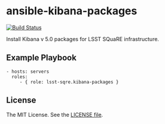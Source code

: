 ansible-kibana-packages
=======================

[![Build Status](https://travis-ci.org/lsst-sqre/ansible-kibana-packages.svg?branch=master)](https://travis-ci.org/lsst-sqre/ansible-kibana-packages)

Install Kibana v 5.0 packages for LSST SQuaRE infrastructure.

Example Playbook
----------------

    - hosts: servers
      roles:
         - { role: lsst-sqre.kibana-packages }

License
-------

The MIT License. See the [LICENSE file](https://github.com/lsst-sqre/ansible-kibana-packages/blob/master/LICENSE).

